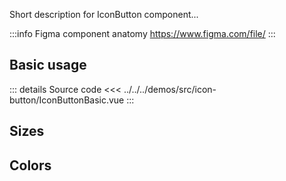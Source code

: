 Short description for IconButton component...

:::info Figma component anatomy
https://www.figma.com/file/
:::

## Basic usage

<IconButtonBasic />

::: details Source code
<<< ../../../demos/src/icon-button/IconButtonBasic.vue
:::

## Sizes

<IconButtonSizes />

## Colors

<IconButtonColors />
